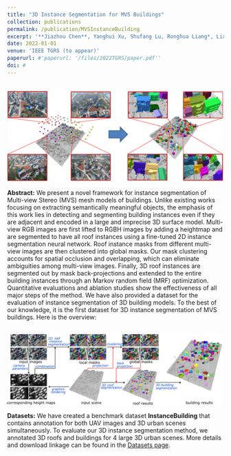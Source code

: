 ```yaml
---
title: "3D Instance Segmentation for MVS Buildings"
collection: publications
permalink: /publication/MVSInstanceBuilding
excerpt: '**Jiazhou Chen**, Yanghui Xu, Shufang Lu, Ronghua Liang*, Liangliang Nan'
date: 2022-01-01
venue: 'IEEE TGRS (to appear)'
paperurl: #'paperurl: '/files/2022TGRS/paper.pdf''
doi: #
---
```

<br/><img src='/files/2022TGRS/teaser.png' alt=""><br>

<b>Abstract:</b> We present a novel framework for instance segmentation of Multi-view Stereo (MVS) mesh models of buildings. Unlike existing works focusing on extracting semantically meaningful objects, the emphasis of this work lies in detecting and segmenting building instances even if they are adjacent and encoded in a large and imprecise 3D surface model. Multi-view RGB images are first lifted to RGBH images by adding a heightmap and are segmented to have all roof instances using a fine-tuned 2D instance segmentation neural network. Roof instance masks from different multi-view images are then clustered into global masks. Our mask clustering accounts for spatial occlusion and overlapping, which can eliminate ambiguities among multi-view images. Finally, 3D roof instances are segmented out by mask back-projections and extended to the entire building instances through an Markov random field (MRF) optimization. Quantitative evaluations and ablation studies show the effectiveness of all major steps of the method. We have also provided a dataset for the evaluation of instance segmentation of 3D building models. To the best of our knowledge, it is the first dataset for 3D instance segmentation of MVS buildings. Here is the overview:

<br/><img src='/files/2022TGRS/pipeline.png' alt=""><br>

<b>Datasets:</b> We have created a benchmark dataset **InstanceBuilding** that contains annotation for both UAV images and 3D urban scenes simultaneously. To evaluate our 3D instance segmentation method, we annotated 3D roofs and buildings for 4 large 3D urban scenes. More details and download linkage can be found in the [Datasets page](https://californiachen.github.io/datasets/).
